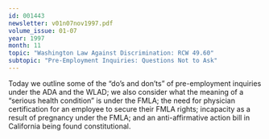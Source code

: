 ```yaml
---
id: 001443
newsletter: v01n07nov1997.pdf
volume_issue: 01-07
year: 1997
month: 11
topic: "Washington Law Against Discrimination: RCW 49.60"
subtopic: "Pre-Employment Inquiries: Questions Not to Ask"
---
```


Today we outline some of the “do’s and don’ts” of pre-employment inquiries under the ADA and the WLAD; we also consider what the meaning of a “serious health condition” is under the FMLA; the need for physician certification for an employee to secure their FMLA rights; incapacity as a result of pregnancy under the FMLA; and an anti-affirmative action bill in California being found constitutional.